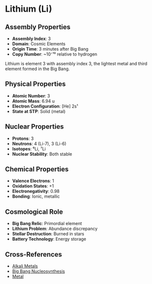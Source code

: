 # Lithium (Li)

## Assembly Properties
- **Assembly Index**: 3
- **Domain**: Cosmic Elements
- **Origin Time**: 3 minutes after Big Bang
- **Copy Number**: ~10⁻¹⁰ relative to hydrogen

Lithium is element 3 with assembly index 3, the lightest metal and third element formed in the Big Bang.

## Physical Properties
- **Atomic Number**: 3
- **Atomic Mass**: 6.94 u
- **Electron Configuration**: [He] 2s¹
- **State at STP**: Solid (metal)

## Nuclear Properties
- **Protons**: 3
- **Neutrons**: 4 (Li-7), 3 (Li-6)
- **Isotopes**: ⁶Li, ⁷Li
- **Nuclear Stability**: Both stable

## Chemical Properties
- **Valence Electrons**: 1
- **Oxidation States**: +1
- **Electronegativity**: 0.98
- **Bonding**: Ionic, metallic

## Cosmological Role
- **Big Bang Relic**: Primordial element
- **Lithium Problem**: Abundance discrepancy
- **Stellar Destruction**: Burned in stars
- **Battery Technology**: Energy storage

## Cross-References
- [Alkali Metals](/domains/cosmic/elements/alkali_metals.md)
- [Big Bang Nucleosynthesis](/domains/cosmic/processes/big_bang_nucleosynthesis.md)
- [Metal](/domains/cosmic/materials/metal.md)